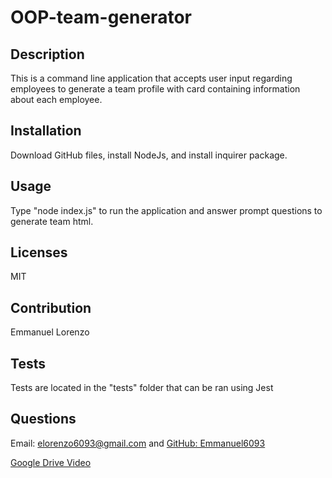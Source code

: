 # OOP-team-generator

## Description 

This is a command line application that accepts user input regarding employees to generate a team profile with card containing information about each employee.

## Installation 

Download GitHub files, install NodeJs, and install inquirer package. 

## Usage 

Type "node index.js" to run the application and answer prompt questions to generate team html.

## Licenses 

MIT 

## Contribution 

Emmanuel Lorenzo

## Tests 

Tests are located in the "tests" folder that can be ran using Jest

## Questions 

Email: elorenzo6093@gmail.com and [GitHub: Emmanuel6093](https://github.com/Emmanuel6093)

[Google Drive Video](https://drive.google.com/file/d/1ItbcS0LcQ4qSSyRo9IrbNcGpXH0dWLSe/view)
